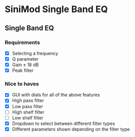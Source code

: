 # SiniMod Single Band EQ

## Single Band EQ

### Requirements 
- [x] Selecting a frequency
- [x] Q parameter
- [x] Gain ± 18 dB
- [x] Peak filter

### Nice to haves
- [x] GUI with dials for all of the above features
- [x] High pass filter
- [x] Low pass filter
- [ ] High shelf filter
- [ ] Low shelf filter
- [x] Dropdown to select between different filter types
- [X] Different parameters shown depending on the filter type
